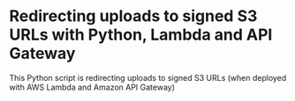 # Redirecting uploads to signed S3 URLs with Python, Lambda and API Gateway

This Python script is redirecting uploads to signed S3 URLs (when deployed with
AWS Lambda and Amazon API Gateway)
